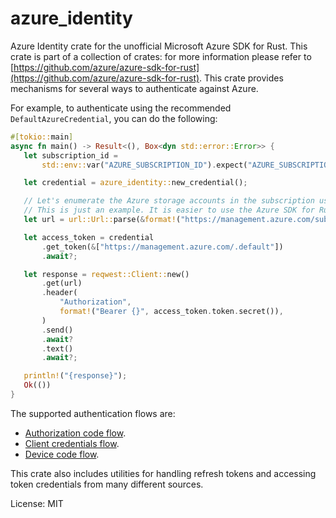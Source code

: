 # azure_identity

Azure Identity crate for the unofficial Microsoft Azure SDK for Rust. This crate is part of a collection of crates: for more information please refer to [https://github.com/azure/azure-sdk-for-rust](https://github.com/azure/azure-sdk-for-rust).
This crate provides mechanisms for several ways to authenticate against Azure.

For example, to authenticate using the recommended `DefaultAzureCredential`, you can do the following:

```rust
#[tokio::main]
async fn main() -> Result<(), Box<dyn std::error::Error>> {
   let subscription_id =
       std::env::var("AZURE_SUBSCRIPTION_ID").expect("AZURE_SUBSCRIPTION_ID required");

   let credential = azure_identity::new_credential();

   // Let's enumerate the Azure storage accounts in the subscription using the REST API directly.
   // This is just an example. It is easier to use the Azure SDK for Rust crates.
   let url = url::Url::parse(&format!("https://management.azure.com/subscriptions/{subscription_id}/providers/Microsoft.Storage/storageAccounts?api-version=2019-06-01"))?;

   let access_token = credential
       .get_token(&["https://management.azure.com/.default"])
       .await?;

   let response = reqwest::Client::new()
       .get(url)
       .header(
           "Authorization",
           format!("Bearer {}", access_token.token.secret()),
       )
       .send()
       .await?
       .text()
       .await?;

   println!("{response}");
   Ok(())
}
```

The supported authentication flows are:
* [Authorization code flow](https://docs.microsoft.com/azure/active-directory/develop/v2-oauth2-auth-code-flow).
* [Client credentials flow](https://docs.microsoft.com/azure/active-directory/develop/v2-oauth2-client-creds-grant-flow).
* [Device code flow](https://docs.microsoft.com/azure/active-directory/develop/v2-oauth2-device-code).

This crate also includes utilities for handling refresh tokens and accessing token credentials from many different sources.

License: MIT
